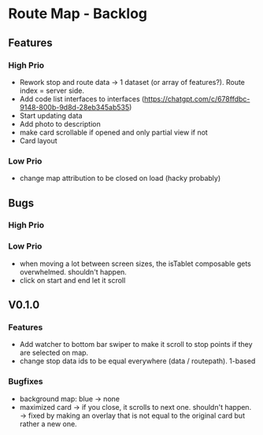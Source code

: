 # Route Map - Backlog

## Features
### High Prio
- Rework stop and route data -> 1 dataset (or array of features?). Route index = server side.
- Add code list interfaces to interfaces (https://chatgpt.com/c/678ffdbc-9148-800b-9d8d-28eb345ab535)
- Start updating data
- Add photo to description
- make card scrollable if opened and only partial view if not
- Card layout
### Low Prio
- change map attribution to be closed on load (hacky probably)


## Bugs
### High Prio

### Low Prio
- when moving a lot between screen sizes, the isTablet composable gets overwhelmed. shouldn't happen.
- click on start and end let it scroll



## V0.1.0

### Features
- Add watcher to bottom bar swiper to make it scroll to stop points if they are selected on map.
- change stop data ids to be equal everywhere (data / routepath). 1-based

### Bugfixes
- background map: blue -> none
- maximized card -> if you close, it scrolls to next one. shouldn't happen.
  -> fixed by making an overlay that is not equal to the original card but rather a new one.
